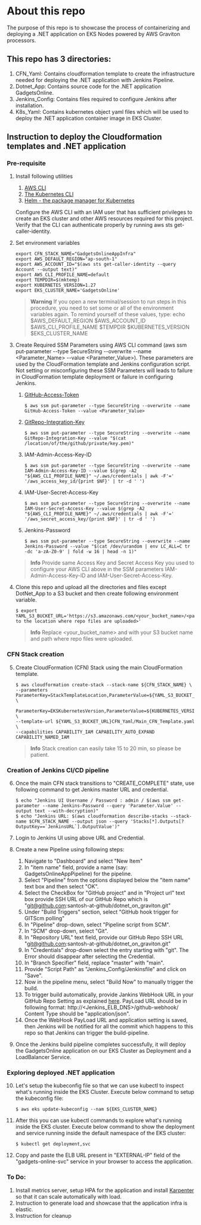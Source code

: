 # About this repo
The purpose of this repo is to showcase the process of containerizing and deploying a .NET application on EKS Nodes powered by AWS Graviton processors.

## This repo has 3 directories:
1. CFN_Yaml: Contains cloudformation template to create the infrastructure needed for deploying the .NET application with Jenkins Pipeline.
2. Dotnet_App: Contains source code for the .NET application GadgetsOnline.
3. Jenkins_Config: Contains files required to configure Jenkins after installation.
4. K8s_Yaml: Contains kubernetes object yaml files which will be used to deploy the .NET application container image in EKS Cluster.

## Instruction to deploy the Cloudformation templates and .NET application 
### Pre-requisite
1. Install following utilities
    1. [AWS CLI](https://docs.aws.amazon.com/cli/latest/userguide/install-cliv2-linux.html)
    2. [The Kubernetes CLI](https://kubernetes.io/docs/tasks/tools/install-kubectl-linux/)
    3. [Helm - the package manager for Kubernetes](https://helm.sh/docs/intro/install/)

    Configure the AWS CLI with an IAM user that has sufficient privileges to create an EKS cluster and other AWS resources required for this project. Verify that the CLI can authenticate properly by running aws sts get-caller-identity.

2. Set environment variables

    ```
    export CFN_STACK_NAME="GadgetsOnlineAppInfra"
    export AWS_DEFAULT_REGION="ap-south-1"
    export AWS_ACCOUNT_ID="$(aws sts get-caller-identity --query Account --output text)"
    export AWS_CLI_PROFILE_NAME=default
    export TEMPDIR=$(mktemp)
    export KUBERNETES_VERSION=1.27
    export EKS_CLUSTER_NAME='GadgetsOnline'
    ```

    > **Warning**
    > If you open a new terminal/session to run steps in this procedure, you need to set some or all of the environment variables again. To remind yourself of these values, type:
    > echo $AWS_DEFAULT_REGION $AWS_ACCOUNT_ID $AWS_CLI_PROFILE_NAME $TEMPDIR $KUBERNETES_VERSION $EKS_CLUSTER_NAME

3. Create Required SSM Parameters using AWS CLI command (aws ssm put-parameter --type SecureString --overwrite --name <Parameter_Name> --value <Parameter_Value>). These parameters are used by the CloudFormation template and Jenkins configuration script. Not setting or misconfiguring these SSM Parameters will leads to failure in CloudFormation template deployment or failure in configuring Jenkins.
    1. [GitHub-Access-Token](https://docs.github.com/en/enterprise-server@3.4/authentication/keeping-your-account-and-data-secure/creating-a-personal-access-token)
        ```
        $ aws ssm put-parameter --type SecureString --overwrite --name GitHub-Access-Token --value <Parameter_Value>
        ```
    2. [GitRepo-Integration-Key](https://docs.github.com/en/authentication/connecting-to-github-with-ssh/adding-a-new-ssh-key-to-your-github-account)
        ```
        $ aws ssm put-parameter --type SecureString --overwrite --name GitRepo-Integration-Key --value "$(cat /location/of/the/github/private/key.pem)"
        ```
    3. IAM-Admin-Access-Key-ID
        ```
        $ aws ssm put-parameter --type SecureString --overwrite --name IAM-Admin-Access-Key-ID --value $(grep -A2 "${AWS_CLI_PROFILE_NAME}" ~/.aws/credentials | awk -F'=' '/aws_access_key_id/{print $NF}' | tr -d ' ')
        ```
    4. IAM-User-Secret-Access-Key
        ```
        $ aws ssm put-parameter --type SecureString --overwrite --name IAM-User-Secret-Access-Key --value $(grep -A2 "${AWS_CLI_PROFILE_NAME}" ~/.aws/credentials | awk -F'=' '/aws_secret_access_key/{print $NF}' | tr -d ' ')
        ```
    5. Jenkins-Password
        ```
        $ aws ssm put-parameter --type SecureString --overwrite --name Jenkins-Password --value "$(cat /dev/urandom | env LC_ALL=C tr -dc 'a-zA-Z0-9' | fold -w 16 | head -n 1)"
        ```

    > **Info**
    > Provide same Access Key and Secret Access Key you used to configure your AWS CLI above in the SSM parameters IAM-Admin-Access-Key-ID and IAM-User-Secret-Access-Key.

4. Clone this repo and upload all the directories and files except DotNet_App to a S3 bucket and then create following environment variable.
    ```
    $ export YAML_S3_BUCKET_URL='https://s3.amazonaws.com/<your_bucket_name>/<patch to the location where repo files are uploaded>'
    ```

    > **Info**
    > Replace <your_bucket_name> and <patch to the location where repo files are uploaded> with your S3 bucket name and path where repo files were uploaded.

### CFN Stack creation
5. Create CloudFormation (CFN) Stack using the main CloudFormation template.
    ```
    $ aws cloudformation create-stack --stack-name ${CFN_STACK_NAME} \
    --parameters ParameterKey=StackTemplateLocation,ParameterValue=${YAML_S3_BUCKET_URL} \
      ParameterKey=EKSKubernetesVersion,ParameterValue=${KUBERNETES_VERSION} \
    --template-url ${YAML_S3_BUCKET_URL}CFN_Yaml/Main_CFN_Template.yaml \
    --capabilities CAPABILITY_IAM CAPABILITY_AUTO_EXPAND CAPABILITY_NAMED_IAM
    ```

    > **Info**
    > Stack creation can easily take 15 to 20 min, so please be patient.

### Creation of Jenkins CI/CD pipeline
6. Once the main CFN stack transitions to "CREATE_COMPLETE" state, use following command to get Jenkins master URL and credential.
    ```
    $ echo "Jenkins UI Username / Password : admin / $(aws ssm get-parameter --name Jenkins-Password --query 'Parameter.Value' --output text --with-decryption)"
    $ echo "Jenkins URL: $(aws cloudformation describe-stacks --stack-name $CFN_STACK_NAME --output json --query 'Stacks[*].Outputs[?OutputKey==`JenkinsURL`].OutputValue')"
    ```

7. Login to Jenkins UI using above URL and Credential.
8. Create a new Pipeline using following steps:

    1. Navigate to "Dashboard" and select "New Item"
    2. In "item name" field, provide a name (say: GadgetsOnlineAppPipeline) for the pipeline.
    3. Select "Pipeline" from the options displayed below the "item name" text box and then select "OK".
    4. Select the CheckBox for "GitHub project" and in "Project url" text box provide SSH URL of our GitHub Repo which is "git@github.com:santosh-at-github/dotnet_on_graviton.git"
    5. Under "Build Triggers" section, select "GitHub hook trigger for GITScm polling"
    6. In "Pipeline" drop-down, select "Pipeline script from SCM".
    7. In "SCM" drop-down, select "Git".
    8. In "Repository URL" text field, provide our GitHub Repo SSH URL "git@github.com:santosh-at-github/dotnet_on_graviton.git"
    9. In "Credentials" drop-down select the entry starting with "git". The Error should disappear after selecting the Credential.
    10. In "Branch Specifier" field, replace "master" with "main".
    11. Provide "Script Path" as "Jenkins_Config/Jenkinsfile" and click on "Save".
    12. Now in the pipeline menu, select "Build Now" to manually trigger the build.
    13. To trigger build automatically, provide Jankins WebHook URL in your GitHub Repo Setting as explained [here](https://www.blazemeter.com/blog/how-to-integrate-your-github-repository-to-your-jenkins-project).
        PayLoad URL should be in following format: http://\<Jenkins_ELB_DNS\>/github-webhook/\
        Content Type should be "application/json".
    14. Once the WebHook PayLoad URL and application setting is saved, then Jenkins will be notified for all the commit which happens to this repo so that Jenkins can trigger the build-pipeline.
9. Once the Jenkins build pipeline completes successfully, it will deploy the GadgetsOnline application on our EKS Cluster as Deployment and a LoadBalancer Service.

### Exploring deployed .NET application
10. Let's setup the kubeconfig file so that we can use kubectl to inspect what's running inside the EKS Cluster. Execute below command to setup the kubeconfig file:
    ```
    $ aws eks update-kubeconfig --nam ${EKS_CLUSTER_NAME}
    ```
11. After this you can use kubectl commands to explore what's running inside the EKS cluster. Execute below command to show the deployment and service running inside the default namespace of the EKS cluster:
    ```
    $ kubectl get deployment,svc
    ```
12. Copy and paste the ELB URL present in "EXTERNAL-IP" field of the "gadgets-online-svc" service in your browser to access the application.

### To Do:
1. Install metrics server, setup HPA for the application and install [Karpenter](https://karpenter.sh/v0.27.0/getting-started/getting-started-with-eksctl/) so that it can scale automatically with load.
14. Instruction to generate load and showcase that the application infra is elastic.
15. Instruction for cleanup